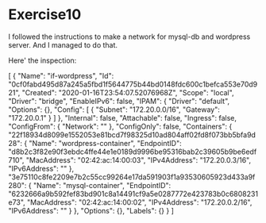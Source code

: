 # Exercise10

I followed the instructions to make a network for mysql-db and wordpress server.
And I managed to do that.

Here' the inspection:

[
    {
        "Name": "if-wordpress",
        "Id": "0cf0fabd495d87a245a5fbd1f5644775b44bd0148fdc600c1befca553e70d921",
        "Created": "2020-01-16T23:54:07.52076968Z",
        "Scope": "local",
        "Driver": "bridge",
        "EnableIPv6": false,
        "IPAM": {
            "Driver": "default",
            "Options": {},
            "Config": [
                {
                    "Subnet": "172.20.0.0/16",
                    "Gateway": "172.20.0.1"
                }
            ]
        },
        "Internal": false,
        "Attachable": false,
        "Ingress": false,
        "ConfigFrom": {
            "Network": ""
        },
        "ConfigOnly": false,
        "Containers": {
            "22f18934d8099e1552053e81bcd7f98325d10ad804aff02fd8f073bb5bfa9d28": {
                "Name": "wordpress-container",
                "EndpointID": "d8b2c3f82e90f3ebdc4ffe44e1e0189d9996be95316bab2c39605b9be6edf710",
                "MacAddress": "02:42:ac:14:00:03",
                "IPv4Address": "172.20.0.3/16",
                "IPv6Address": ""
            },
            "3e75110c8fe2209e7b2c55cc99264e17da591903f1a93530605923d433a9f280": {
                "Name": "mysql-container",
                "EndpointID": "6232666a9b592fef83bd901c8a14491cf9a5e0287772e423783b0c6808231e73",
                "MacAddress": "02:42:ac:14:00:02",
                "IPv4Address": "172.20.0.2/16",
                "IPv6Address": ""
            }
        },
        "Options": {},
        "Labels": {}
    }
]